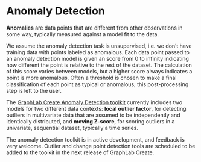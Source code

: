 # Anomaly Detection
**Anomalies** are data points that are different from other observations in some way, typically measured against a model fit to the data.

We assume the anomaly detection task is unsupervised, i.e. we don’t have training data with points labeled as anomalous. Each data point passed to an anomaly detection model is given an score from 0 to infinity indicating how different the point is relative to the rest of the dataset. The calculation of this score varies between models, but a higher score always indicates a point is more anomalous. Often a threshold is chosen to make a final classification of each point as typical or anomalous; this post-processing step is left to the user.

The [GraphLab Create Anomaly Detection toolkit](https://dato.com/products/create/docs/graphlab.toolkits.anomaly_detection.html) currently includes two models for two different data contexts: **local outlier factor**, for detecting outliers in multivariate data that are assumed to be independently and identically distributed, and **moving Z-score**, for scoring outliers in a univariate, sequential dataset, typically a time series.

The anomaly detection toolkit is in active development, and feedback is very welcome. Outlier and change point detection tools are scheduled to be added to the toolkit in the next release of GraphLab Create.
